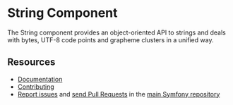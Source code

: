 String Component
================

The String component provides an object-oriented API to strings and deals
with bytes, UTF-8 code points and grapheme clusters in a unified way.

Resources
---------

  * [Documentation](https://symfony.com/doc/current/components/string.html)
  * [Contributing](https://symfony.com/doc/current/contributing/index.php)
  * [Report issues](https://github.com/symfony/symfony/issues) and
    [send Pull Requests](https://github.com/symfony/symfony/pulls)
    in the [main Symfony repository](https://github.com/symfony/symfony)

